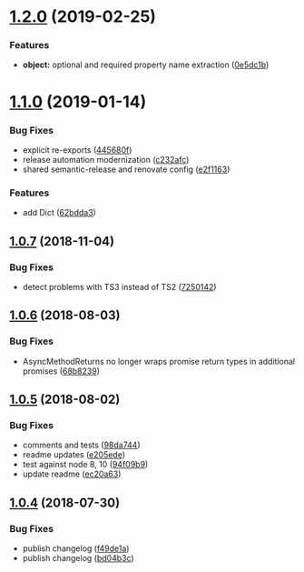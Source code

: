 # [1.2.0](https://github.com/mike-north/types/compare/v1.1.0...v1.2.0) (2019-02-25)


### Features

* **object:** optional and required property name extraction ([0e5dc1b](https://github.com/mike-north/types/commit/0e5dc1b))

# [1.1.0](https://github.com/mike-north/types/compare/v1.0.7...v1.1.0) (2019-01-14)


### Bug Fixes

* explicit re-exports ([445680f](https://github.com/mike-north/types/commit/445680f))
* release automation modernization ([c232afc](https://github.com/mike-north/types/commit/c232afc))
* shared semantic-release and renovate config ([e2f1163](https://github.com/mike-north/types/commit/e2f1163))


### Features

* add Dict<T> ([62bdda3](https://github.com/mike-north/types/commit/62bdda3))

## [1.0.7](https://github.com/mike-north/types/compare/v1.0.6...v1.0.7) (2018-11-04)


### Bug Fixes

* detect problems with TS3 instead of TS2 ([7250142](https://github.com/mike-north/types/commit/7250142))

## [1.0.6](https://github.com/mike-north/types/compare/v1.0.5...v1.0.6) (2018-08-03)


### Bug Fixes

* AsyncMethodReturns no longer wraps promise return types in additional promises ([68b8239](https://github.com/mike-north/types/commit/68b8239))

## [1.0.5](https://github.com/mike-north/types/compare/v1.0.4...v1.0.5) (2018-08-02)


### Bug Fixes

* comments and tests ([98da744](https://github.com/mike-north/types/commit/98da744))
* readme updates ([e205ede](https://github.com/mike-north/types/commit/e205ede))
* test against node 8, 10 ([94f09b9](https://github.com/mike-north/types/commit/94f09b9))
* update readme ([ec20a63](https://github.com/mike-north/types/commit/ec20a63))

## [1.0.4](https://github.com/mike-north/types/compare/v1.0.3...v1.0.4) (2018-07-30)


### Bug Fixes

* publish changelog ([f49de1a](https://github.com/mike-north/types/commit/f49de1a))
* publish changelog ([bd04b3c](https://github.com/mike-north/types/commit/bd04b3c))

